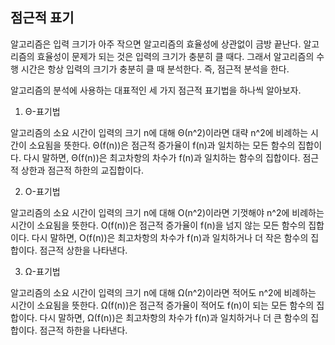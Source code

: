 ## 점근적 표기

알고리즘은 입력 크기가 아주 작으면 알고리즘의 효율성에 상관없이 금방 끝난다. 알고리즘의 효율성이 문제가 되는 것은 입력의 크기가 충분히 클 때다. 그래서 알고리즘의 수행 시간은 항상 입력의 크기가 충분히 클 때 분석한다. 즉, 점근적 분석을 한다.


알고리즘의 분석에 사용하는 대표적인 세 가지 점근적 표기법을 하나씩 알아보자.



1. Θ-표기법

알고리즘의 소요 시간이 입력의 크기 n에 대해 Θ(n^2)이라면 대략 n^2에 비례하는 시간이 소요됨을 뜻한다. Θ(f(n))은 점근적 증가율이 f(n)과 일치하는 모든 함수의 집합이다. 다시 말하면, Θ(f(n))은 최고차항의 차수가 f(n)과 일치하는 함수의 집합이다. 점근적 상한과 점근적 하한의 교집합이다.



2. O-표기법

알고리즘의 소요 시간이 입력의 크기 n에 대해 O(n^2)이라면 기껏해야 n^2에 비례하는 시간이 소요됨을 뜻한다. O(f(n))은 점근적 증가율이 f(n)을 넘지 않는 모든 함수의 집합이다. 다시 말하면, O(f(n))은 최고차항의 차수가 f(n)과 일치하거나 더 작은 함수의 집합이다. 점근적 상한을 나타낸다.



3. Ω-표기법

알고리즘의 소요 시간이 입력의 크기 n에 대해 Ω(n^2)이라면 적어도 n^2에 비례하는 시간이 소요됨을 뜻한다. Ω(f(n))은 점근적 증가율이 적어도 f(n)이 되는 모든 함수의 집합이다. 다시 말하면, Ω(f(n))은 최고차항의 차수가 f(n)과 일치하거나 더 큰 함수의 집합이다. 점근적 하한을 나타낸다.
